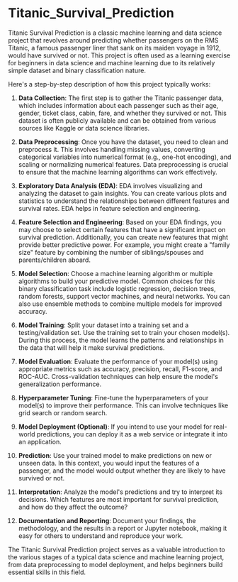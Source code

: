 # Titanic_Survival_Prediction
Titanic Survival Prediction is a classic machine learning and data science project that revolves around predicting whether passengers on the RMS Titanic, a famous passenger liner that sank on its maiden voyage in 1912, would have survived or not. This project is often used as a learning exercise for beginners in data science and machine learning due to its relatively simple dataset and binary classification nature.

Here's a step-by-step description of how this project typically works:

1. **Data Collection**: The first step is to gather the Titanic passenger data, which includes information about each passenger such as their age, gender, ticket class, cabin, fare, and whether they survived or not. This dataset is often publicly available and can be obtained from various sources like Kaggle or data science libraries.

2. **Data Preprocessing**: Once you have the dataset, you need to clean and preprocess it. This involves handling missing values, converting categorical variables into numerical format (e.g., one-hot encoding), and scaling or normalizing numerical features. Data preprocessing is crucial to ensure that the machine learning algorithms can work effectively.

3. **Exploratory Data Analysis (EDA)**: EDA involves visualizing and analyzing the dataset to gain insights. You can create various plots and statistics to understand the relationships between different features and survival rates. EDA helps in feature selection and engineering.

4. **Feature Selection and Engineering**: Based on your EDA findings, you may choose to select certain features that have a significant impact on survival prediction. Additionally, you can create new features that might provide better predictive power. For example, you might create a "family size" feature by combining the number of siblings/spouses and parents/children aboard.

5. **Model Selection**: Choose a machine learning algorithm or multiple algorithms to build your predictive model. Common choices for this binary classification task include logistic regression, decision trees, random forests, support vector machines, and neural networks. You can also use ensemble methods to combine multiple models for improved accuracy.

6. **Model Training**: Split your dataset into a training set and a testing/validation set. Use the training set to train your chosen model(s). During this process, the model learns the patterns and relationships in the data that will help it make survival predictions.

7. **Model Evaluation**: Evaluate the performance of your model(s) using appropriate metrics such as accuracy, precision, recall, F1-score, and ROC-AUC. Cross-validation techniques can help ensure the model's generalization performance.

8. **Hyperparameter Tuning**: Fine-tune the hyperparameters of your model(s) to improve their performance. This can involve techniques like grid search or random search.

9. **Model Deployment (Optional)**: If you intend to use your model for real-world predictions, you can deploy it as a web service or integrate it into an application.

10. **Prediction**: Use your trained model to make predictions on new or unseen data. In this context, you would input the features of a passenger, and the model would output whether they are likely to have survived or not.

11. **Interpretation**: Analyze the model's predictions and try to interpret its decisions. Which features are most important for survival prediction, and how do they affect the outcome?

12. **Documentation and Reporting**: Document your findings, the methodology, and the results in a report or Jupyter notebook, making it easy for others to understand and reproduce your work.

The Titanic Survival Prediction project serves as a valuable introduction to the various stages of a typical data science and machine learning project, from data preprocessing to model deployment, and helps beginners build essential skills in this field.
